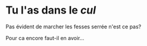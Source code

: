 # Tu l'as dans le *cul*

Pas évident de marcher les fesses serrée n'est ce pas? 

Pour ca encore faut-il en avoir...
